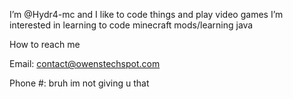 I’m @Hydr4-mc and I like to code things and play video games
I’m interested in learning to code minecraft mods/learning java

How to reach me

Email: contact@owenstechspot.com

Phone #: bruh im not giving u that



<!---
Hydr4-mc/Hydr4-mc is a ✨ special ✨ repository because its `README.md` (this file) appears on your GitHub profile.
You can click the Preview link to take a look at your changes.
--->
